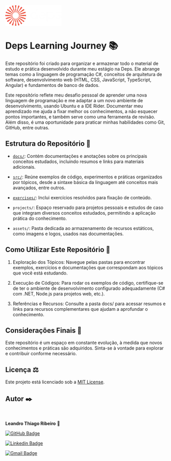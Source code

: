 ![Logo do Projeto](assets/logo-deps-white.webp) 

# Deps Learning Journey 📚


Este repositório foi criado para organizar e armazenar todo o material de estudo e prática desenvolvido durante meu estágio na Deps. Ele abrange temas como a linguagem de programação C#, conceitos de arquitetura de software, desenvolvimento web (HTML, CSS, JavaScript, TypeScript, Angular) e fundamentos de banco de dados.

Este repositório reflete meu desafio pessoal de aprender uma nova linguagem de programação e me adaptar a um novo ambiente de desenvolvimento, usando Ubuntu e a IDE Rider. Documentar meu aprendizado me ajuda a fixar melhor os conhecimentos, a não esquecer pontos importantes, e também serve como uma ferramenta de revisão. Além disso, é uma oportunidade para praticar minhas habilidades como Git, GitHub, entre outras.

## Estrutura do Repositório 📁

 - [`docs/`](docs/README.md): Contém documentações e anotações sobre os principais conceitos estudados, incluindo resumos e links para materiais adicionais.


 - [`src/`](src/README.md): Reúne exemplos de código, experimentos e práticas organizados por tópicos, desde a sintaxe básica da linguagem até conceitos mais avançados, entre outros.


 - [`exercises/`](exercises/README.md): Inclui exercícios resolvidos para fixação de conteúdo.


 - `projects/`: Espaço reservado para projetos pessoais e estudos de caso que integram diversos conceitos estudados, permitindo a aplicação prática do conhecimento.


 - `assets/`: Pasta dedicada ao armazenamento de recursos estáticos, como imagens e logos, usados nas documentações.

## Como Utilizar Este Repositório 🧭


1. Exploração dos Tópicos: Navegue pelas pastas para encontrar exemplos, exercícios e documentações que correspondam aos tópicos que você está estudando.


2. Execução de Códigos: Para rodar os exemplos de código, certifique-se de ter o ambiente de desenvolvimento configurado adequadamente (C# com .NET, Node.js para projetos web, etc.).


3. Referências e Recursos: Consulte a pasta docs/ para acessar resumos e links para recursos complementares que ajudam a aprofundar o conhecimento.

## Considerações Finais 📝

Este repositório é um espaço em constante evolução, à medida que novos conhecimentos e práticas são adquiridos. Sinta-se à vontade para explorar e contribuir conforme necessário.

## Licença ⚖️

Este projeto está licenciado sob a [MIT License](LICENSE).

## Autor ✒️

 <img style="border-radius: 50%;" src="https://avatars.githubusercontent.com/u/111009157?s=400&u=ccf989df0bb9cf41495186f2bc0564c1b03b0d4e&v=4" width="100px;" alt=""/>

**Leandro Thiago Ribeiro** 👋

[![GitHub Badge](https://img.shields.io/badge/-LeandroTRibeiro-black?style=flat-square&logo=GitHub&logoColor=white&link=https://github.com/LeandroTRibeiro)](https://github.com/LeandroTRibeiro)

[![Linkedin Badge](https://img.shields.io/badge/-LeandroRibeiro-blue?style=flat-square&logo=Linkedin&logoColor=white&link=https://www.linkedin.com/in/ribeiro-leandro/)](https://www.linkedin.com/in/ribeiro-leandro/)

[![Gmail Badge](https://img.shields.io/badge/-leandrothiago_ribeiro@hotmail.com-c14438?style=flat-square&logo=Gmail&logoColor=white&link=mailto:leandrothiago_ribeiro@hotmail.com)](mailto:leandrothiago_ribeiro@hotmail.com)

